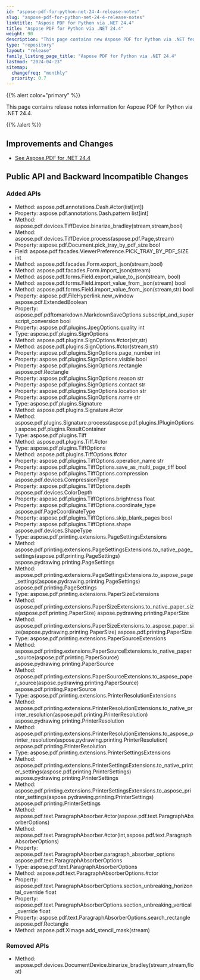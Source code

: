 ```yaml
---
id: "aspose-pdf-for-python-net-24-4-release-notes"
slug: "aspose-pdf-for-python-net-24-4-release-notes"
linktitle: "Aspose PDF for Python via .NET 24.4"
title: "Aspose PDF for Python via .NET 24.4"
weight: 90
description: "This page contains new Aspose PDF for Python via .NET features, enhancement, and bug fixes in 2024, version 24.4."
type: "repository"
layout: "release"
family_listing_page_title: "Aspose PDF for Python via .NET 24.4"
lastmod: "2024-04-23"
sitemap:
  changefreq: "monthly"
  priority: 0.7
---
```


{{% alert color="primary" %}}

This page contains release notes information for Aspose PDF for Python via .NET 24.4.

{{% /alert %}}

## Improvements and Changes

- [See Aspose.PDF for .NET 24.4](/pdf/net/release-notes/2024/aspose-pdf-for-net-24-4-release-notes/)

## Public API and Backward Incompatible Changes

### Added APIs
* Method: aspose.pdf.annotations.Dash.#ctor(list[int]) 
* Property: aspose.pdf.annotations.Dash.pattern list[int]
* Method: aspose.pdf.devices.TiffDevice.binarize_bradley(stream,stream,bool) 
* Method: aspose.pdf.devices.TiffDevice.process(aspose.pdf.Page,stream) 
* Property: aspose.pdf.Document.pick_tray_by_pdf_size bool
* Field: aspose.pdf.facades.ViewerPreference.PICK_TRAY_BY_PDF_SIZE int
* Method: aspose.pdf.facades.Form.export_json(stream,bool) 
* Method: aspose.pdf.facades.Form.import_json(stream) 
* Method: aspose.pdf.forms.Field.export_value_to_json(stream, bool) 
* Method: aspose.pdf.forms.Field.import_value_from_json(stream) bool
* Method: aspose.pdf.forms.Field.import_value_from_json(stream,str) bool
* Property: aspose.pdf.FileHyperlink.new_window aspose.pdf.ExtendedBoolean
* Property: aspose.pdf.pdftomarkdown.MarkdownSaveOptions.subscript_and_superscript_conversion bool
* Property: aspose.pdf.plugins.JpegOptions.quality int
* Type: aspose.pdf.plugins.SignOptions 
* Method: aspose.pdf.plugins.SignOptions.#ctor(str,str)
* Method: aspose.pdf.plugins.SignOptions.#ctor(stream,str) 
* Property: aspose.pdf.plugins.SignOptions.page_number int
* Property: aspose.pdf.plugins.SignOptions.visible bool
* Property: aspose.pdf.plugins.SignOptions.rectangle aspose.pdf.Rectangle
* Property: aspose.pdf.plugins.SignOptions.reason str
* Property: aspose.pdf.plugins.SignOptions.contact str
* Property: aspose.pdf.plugins.SignOptions.location str
* Property: aspose.pdf.plugins.SignOptions.name str
* Type: aspose.pdf.plugins.Signature 
* Method: aspose.pdf.plugins.Signature.#ctor 
* Method: aspose.pdf.plugins.Signature.process(aspose.pdf.plugins.IPluginOptions) aspose.pdf.plugins.ResultContainer
* Type: aspose.pdf.plugins.Tiff 
* Method: aspose.pdf.plugins.Tiff.#ctor
* Type: aspose.pdf.plugins.TiffOptions 
* Method: aspose.pdf.plugins.TiffOptions.#ctor 
* Property: aspose.pdf.plugins.TiffOptions.operation_name str
* Property: aspose.pdf.plugins.TiffOptions.save_as_multi_page_tiff bool
* Property: aspose.pdf.plugins.TiffOptions.compression aspose.pdf.devices.CompressionType
* Property: aspose.pdf.plugins.TiffOptions.depth aspose.pdf.devices.ColorDepth
* Property: aspose.pdf.plugins.TiffOptions.brightness float
* Property: aspose.pdf.plugins.TiffOptions.coordinate_type aspose.pdf.PageCoordinateType
* Property: aspose.pdf.plugins.TiffOptions.skip_blank_pages bool
* Property: aspose.pdf.plugins.TiffOptions.shape aspose.pdf.devices.ShapeType
* Type: aspose.pdf.printing.extensions.PageSettingsExtensions 
* Method: aspose.pdf.printing.extensions.PageSettingsExtensions.to_native_page_settings(aspose.pdf.printing.PageSettings) aspose.pydrawing.printing.PageSettings
* Method: aspose.pdf.printing.extensions.PageSettingsExtensions.to_aspose_page_settings(aspose.pydrawing.printing.PageSettings) aspose.pdf.printing.PageSettings
* Type: aspose.pdf.printing.extensions.PaperSizeExtensions 
* Method: aspose.pdf.printing.extensions.PaperSizeExtensions.to_native_paper_size(aspose.pdf.printing.PaperSize) aspose.pydrawing.printing.PaperSize
* Method: aspose.pdf.printing.extensions.PaperSizeExtensions.to_aspose_paper_size(aspose.pydrawing.printing.PaperSize) aspose.pdf.printing.PaperSize
* Type: aspose.pdf.printing.extensions.PaperSourceExtensions 
* Method: aspose.pdf.printing.extensions.PaperSourceExtensions.to_native_paper_source(aspose.pdf.printing.PaperSource) aspose.pydrawing.printing.PaperSource
* Method: aspose.pdf.printing.extensions.PaperSourceExtensions.to_aspose_paper_source(aspose.pydrawing.printing.PaperSource) aspose.pdf.printing.PaperSource
* Type: aspose.pdf.printing.extensions.PrinterResolutionExtensions 
* Method: aspose.pdf.printing.extensions.PrinterResolutionExtensions.to_native_printer_resolution(aspose.pdf.printing.PrinterResolution) aspose.pydrawing.printing.PrinterResolution
* Method: aspose.pdf.printing.extensions.PrinterResolutionExtensions.to_aspose_printer_resolution(aspose.pydrawing.printing.PrinterResolution) aspose.pdf.printing.PrinterResolution
* Type: aspose.pdf.printing.extensions.PrinterSettingsExtensions 
* Method: aspose.pdf.printing.extensions.PrinterSettingsExtensions.to_native_printer_settings(aspose.pdf.printing.PrinterSettings) aspose.pydrawing.printing.PrinterSettings
* Method: aspose.pdf.printing.extensions.PrinterSettingsExtensions.to_aspose_printer_settings(aspose.pydrawing.printing.PrinterSettings) aspose.pdf.printing.PrinterSettings
* Method: aspose.pdf.text.ParagraphAbsorber.#ctor(aspose.pdf.text.ParagraphAbsorberOptions) 
* Method: aspose.pdf.text.ParagraphAbsorber.#ctor(int,aspose.pdf.text.ParagraphAbsorberOptions)
* Property: aspose.pdf.text.ParagraphAbsorber.paragraph_absorber_options aspose.pdf.text.ParagraphAbsorberOptions
* Type: aspose.pdf.text.ParagraphAbsorberOptions 
* Method: aspose.pdf.text.ParagraphAbsorberOptions.#ctor
* Property: aspose.pdf.text.ParagraphAbsorberOptions.section_unbreaking_horizontal_override float
* Property: aspose.pdf.text.ParagraphAbsorberOptions.section_unbreaking_vertical_override float
* Property: aspose.pdf.text.ParagraphAbsorberOptions.search_rectangle aspose.pdf.Rectangle
* Method: aspose.pdf.XImage.add_stencil_mask(stream)

### Removed APIs
* Method: aspose.pdf.devices.DocumentDevice.binarize_bradley(stream,stream,float)
